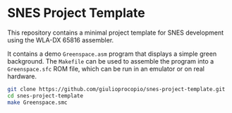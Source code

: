 # SNES Project Template

This repository contains a minimal project template for SNES development using
the WLA-DX 65816 assembler.

It contains a demo `Greenspace.asm` program that displays a simple green
background.  The `Makefile` can be used to assemble the program into a
`Greenspace.sfc` ROM file, which can be run in an emulator or on real hardware.

```sh
git clone https://github.com/giulioprocopio/snes-project-template.git
cd snes-project-template
make Greenspace.smc
```
